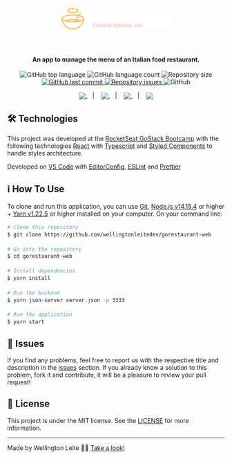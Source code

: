 <h1 align="center">
    <img width="50%" alt="GoRestaurant" src="https://github.com/wellingtonleitedev/gorestaurant-web/blob/master/src/assets/logo.svg" />
    <br><br>
</h1>

<h4 align="center">
  An app to manage the menu of an Italian food restaurant.
</h4>
<p align="center">
  <img alt="GitHub top language" src="https://img.shields.io/github/languages/top/wellingtonleitedev/gorestaurant-web.svg">

  <img alt="GitHub language count" src="https://img.shields.io/github/languages/count/wellingtonleitedev/gorestaurant-web.svg">

  <img alt="Repository size" src="https://img.shields.io/github/repo-size/wellingtonleitedev/gorestaurant-web.svg">

  <a href="https://github.com/wellingtonleitedev/gorestaurant-web/commits/master">
    <img alt="GitHub last commit" src="https://img.shields.io/github/last-commit/wellingtonleitedev/gorestaurant-web.svg">
  </a>

  <a href="https://github.com/wellingtonleitedev/gorestaurant-web/issues">
    <img alt="Repository issues" src="https://img.shields.io/github/issues/wellingtonleitedev/gorestaurant-web.svg">
  </a>

  <!--<a href="https://app.codacy.com/manual/wellingtonleitedev/gorestaurant-web?utm_source=github.com&utm_medium=referral&utm_content=wellingtonleitedev/gorestaurant-web&utm_campaign=Badge_Grade_Dashboard">
    <img src="https://api.codacy.com/project/badge/Grade/2a1eec01a9db4cf1ad802051ca4b9ece"/>
  </a>-->

  <img alt="GitHub" src="https://img.shields.io/github/license/wellingtonleitedev/gorestaurant-web.svg">
</p>

<p align="center">
  <a href="#rocket-technologies">
    <img align="center" src="https://img.shields.io/badge/Technologies-a5a5a5"/>
  </a>&nbsp;&nbsp;&nbsp;|&nbsp;&nbsp;&nbsp;
  <a href="#information_source-how-to-use">
    <img align="center" src="https://img.shields.io/badge/How_To_Use-a5a5a5"/>
  </a>&nbsp;&nbsp;&nbsp;|&nbsp;&nbsp;&nbsp;
  <a href="#bug-issues">
    <img align="center" src="https://img.shields.io/badge/Issues-a5a5a5"/>
  </a>&nbsp;&nbsp;&nbsp;|&nbsp;&nbsp;&nbsp;
  <a href="#memo-license">
    <img align="center" src="https://img.shields.io/badge/License-a5a5a5"/>
  </a>
</p>

<!--<h1 align="center">
  <img align="center" width="100%" src="https://github.com/wellingtonleitedev/gorestaurant-web/blob/master/src/assets/dashboard.png" alt="Screens Demo"/>
</h1>-->

<!--<h3 align="center">Video Demo on Loom.</h3>
<p align="center">
  <a href="https://www.loom.com/share/59246947e438438cafdf10740a3feda9">
    <img width="15%" src="https://i.pinimg.com/originals/51/c5/2c/51c52cb5156376f013275fa1f5753b7c.png" />
  </a>
</p>-->

## :hammer_and_wrench: Technologies

This project was developed at the [RocketSeat GoStack Bootcamp](https://rocketseat.com.br/bootcamp) with the following technologies [React][react] with [Typescript][ts] and [Styled Components][styled-components] to handle styles architecture.

Developed on [VS Code][vc] with [EditorConfig][vceditconfig], [ESLint][vceslint] and [Prettier][vcprettier]

## :information_source: How To Use

To clone and run this application, you can use [Git](https://git-scm.com), [Node.js v14.15.4][nodejs] or higher + [Yarn v1.22.5][yarn] or higher installed on your computer. On your command line:

```bash
# Clone this repository
$ git clone https://github.com/wellingtonleitedev/gorestaurant-web

# Go into the repository
$ cd gorestaurant-web

# Install dependencies
$ yarn install

# Run the backend
$ yarn json-server server.json -p 3333

# Run the application
$ yarn start
```

## :bug: Issues

If you find any problems, feel free to report us with the respective title and description in the [issues][repo-issues] section. If you already know a solution to this problem, fork it and contribute, it will be a pleasure to review your pull request!

## :memo: License

This project is under the MIT license. See the [LICENSE](https://github.com/wellingtonleitedev/gorestaurant-web/blob/master/LICENSE) for more information.

---

Made by Wellington Leite 👨‍💻 [Take a look!](https://www.linkedin.com/in/wellington-leite/)

[nodejs]: https://nodejs.org/
[react]: https://reactjs.org/
[ts]: https://www.typescriptlang.org/
[styled-components]: https://styled-components.com/
[yarn]: https://yarnpkg.com/
[vc]: https://code.visualstudio.com/
[vceditconfig]: https://marketplace.visualstudio.com/items?itemName=EditorConfig.EditorConfig
[vceslint]: https://marketplace.visualstudio.com/items?itemName=dbaeumer.vscode-eslint
[vcprettier]: https://marketplace.visualstudio.com/items?itemName=esbenp.prettier-vscode
[repo-issues]: https://github.com/wellingtonleitedev/gorestaurant-web/issues
